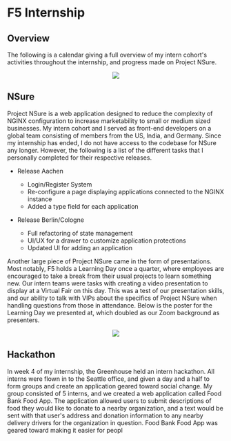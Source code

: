 # F5 Internship
## Overview
The following is a calendar giving a full overview of my intern cohort's activities throughout the internship, and progress made on Project NSure.

<p align="center">
  <img src="https://user-images.githubusercontent.com/59589283/218954868-3651fa1e-6de9-4277-afc2-910d65ea7438.png" />
</p>


## NSure
Project NSure is a web application designed to reduce the complexity of NGINX configuration to increase marketability to small or medium sized businesses. My intern cohort and I served as front-end developers on a global team consisting of members from the US, India, and Germany. Since my internship has ended, I do not have access to the codebase for NSure any longer. However, the following is a list of the different tasks that I personally completed for their respective releases.


-  Release Aachen
    -  Login/Register System
    -  Re-configure a page displaying applications connected to the NGINX instance
    -  Added a type field for each application

-  Release Berlin/Cologne
    - Full refactoring of state management
    - UI/UX for a drawer to customize application protections
    - Updated UI for adding an application


Another large piece of Project NSure came in the form of presentations. Most notably, F5 holds a Learning Day once a quarter, where employees are encouraged to take a break from their usual projects to learn something new. Our intern teams were tasks with creating a video presentation to display at a Virtual Fair on this day. This was a test of our presentation skills, and our ability to talk with VIPs about the specifics of Project NSure when handling questions from those in attendance. Below is the poster for the Learning Day we presented at, which doubled as our Zoom background as presenters. 

<p align="center">
  <img src="https://user-images.githubusercontent.com/59589283/218957020-0163c1e2-f8bf-498c-9491-a92512e04753.png" />
</p>


## Hackathon
In week 4 of my internship, the Greenhouse held an intern hackathon. All interns were flown in to the Seattle office, and given a day and a half to form groups and create an application geared toward social change. My group consisted of 5 interns, and we created a web application called Food Bank Food App. The application allowed users to submit descriptions of food they would like to donate to a nearby organization, and a text would be sent with that user's address and donation information to any nearby delivery drivers for the organization in question. Food Bank Food App was geared toward making it easier for peopl

